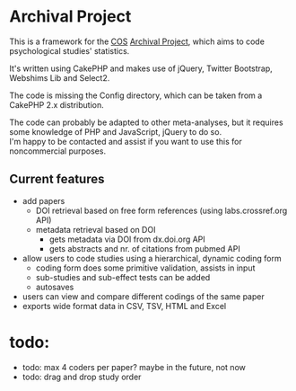 Archival Project
================

This is a framework for the [COS](http://openscienceframework.org) [Archival Project](http://archivalproject.org), 
which aims to code psychological studies' statistics.

It's written using CakePHP and makes use of jQuery, Twitter Bootstrap, Webshims Lib and Select2.

The code is missing the Config directory, which can be taken from a CakePHP 2.x distribution. 

The code can probably be adapted to other meta-analyses, but it requires some knowledge of PHP and 
JavaScript, jQuery to do so.  
I'm happy to be contacted and assist if you want to use this for noncommercial purposes.

## Current features

* add papers
	* DOI retrieval based on free form references (using labs.crossref.org API)
	* metadata retrieval based on DOI
		* gets metadata via DOI from dx.doi.org API
		* gets abstracts and nr. of citations from pubmed API
* allow users to code studies using a hierarchical, dynamic coding form
	* coding form does some primitive validation, assists in input
	* sub-studies and sub-effect tests can be added
	* autosaves
* users can view and compare different codings of the same paper
* exports wide format data in CSV, TSV, HTML and Excel

# todo:
* todo: max 4 coders per paper? maybe in the future, not now
* todo: drag and drop study order